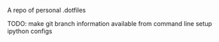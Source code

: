 A repo of personal .dotfiles

TODO:
  make git branch information available from command line
  setup ipython configs
